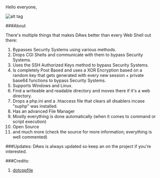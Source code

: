 Hello everyone,

![alt tag](http://i.imgur.com/wxAH9kO.jpg)

###About

There's multiple things that makes DAws better than every Web Shell out there:

1. Bypasses Security Systems using various methods.
1. Drops CGI Shells and communicate with them to bypass Security Systems.
1. Uses the SSH Authorized Keys method to bypass Security Systems.
1. Is completely Post Based and uses a XOR Encryption based on a random key that gets generated with every new session + private base64 functions to bypass Security Systems.
1. Supports Windows and Linux.
1. Find a writeable and readable directory and moves there if it's a web directory.
1. Drops a php.ini and a .htaccess file that clears all disablers incase "suphp" was installed.
1. Has an advanced File Manager
1. Mostly everything is done automatically (when it comes to command or script execution)
1. Open Source
1. and much more (check the source for more information; everything is well commented)

###Updates:
DAws is always updated so keep an on the project if you're interested.

###Credits:
1. [dotcppfile](https://twitter.com/dotcppfile)
